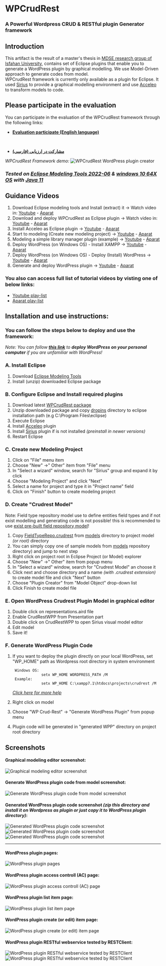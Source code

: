 # WPCrudRest
### A Powerful Wordpress CRUD & RESTful plugin Generator framework
## Introduction
This artifact is the result of a master's thesis in [MDSE research group of Isfahan University](https://mdse.ui.ac.ir), contains set of Eclipse plugins that enable you to generate a WordPress plugin by graphical modelling. We use Model-Driven approach to generate codes from model.     
WPCrudRest framework is currently only available as a plugin for Eclipse. It used [Sirius](https://www.eclipse.org/sirius/) to provide a graphical modelling environment and use [Acceleo](https://www.eclipse.org/acceleo/download.html) to transform models to code.
## Please participate in the evaluation
You can participate in the evaluation of the WPCrudRest framework through the following links:
* **[Evaluation participate (English language)](https://github.com/asadidebuger/wpcrudrest-docs/blob/main/_posts/2022-08-20-evaluation-en.markdown)**

&#x202b;
* **[مشارکت در ارزیابی (فارسی)](https://github.com/asadidebuger/wpcrudrest-docs/blob/main/_posts/2022-08-20-evaluation-fa.markdown)**

_WPCrudRest Framework demo:_
![WPCrudRest WordPress plugin creator](screenshots/wpcrudrest.gif)
### *Tested on [Eclipse Modeling Tools 2022-06](https://www.eclipse.org/downloads/packages/release/2022-06/r/eclipse-modeling-tools)  & [windows 10 64X OS](https://www.microsoft.com/en-us/software-download/windows10)  with  [Java 11](https://www.oracle.com/java/technologies/javase/jdk11-archive-downloads.html)*

## Guidance Videos
1. Download Eclipse modeling tools and Install (extract) it -> Watch video in: [Youtube](https://youtu.be/FsehvXbDuf8) - [Aparat](https://www.aparat.com/v/pci6K)
2. Download and deploy WPCrudRest as Eclipse plugin -> Watch video in: [Youtube](https://youtu.be/xeCBqQRdBIg) - [Aparat](https://www.aparat.com/v/KICrQ)
3. Install Acceleo as Eclipse plugin -> [Youtube](https://youtu.be/kwBskje3lfk) - [Aparat](https://www.aparat.com/v/Uh1zM)
4. Start to modeling (Create new modeling project) -> [Youtube](https://youtu.be/F5uPJMvkYNI) - [Aparat](https://www.aparat.com/v/1uQBW)
5. Modeling a simple library manager plugin (example) -> [Youtube](https://youtu.be/8z_OJiiTTws) - [Aparat](https://www.aparat.com/v/j4Bqp)
6. Deploy WordPress (on Windows OS) - Install XAMPP -> [Youtube](https://youtu.be/EqW5lSWWsP0) - [Aparat](https://www.aparat.com/v/1owaH)
7. Deploy WordPress (on Windows OS) - Deploy (Install) WordPress -> [Youtube](https://youtu.be/NnFDoHHKAEE) - [Aparat](https://www.aparat.com/v/mY6i8)
8. Generate and deploy WordPress plugin -> [Youtube](https://youtu.be/uAj5vbeoikU) - [Aparat](https://www.aparat.com/v/W7yP9)

### You also can access full list of tutorial videos by visting one of below links:
- [Youtube play-list](https://www.youtube.com/playlist?list=PL8kI35qv4aXaRaETVfC0CgzlgtKy6e6Gk)
- [Aparat play-list](https://www.aparat.com/v/pci6K?playlist=1773307)

## Installation and use instructions:

### You can follow the steps below to deploy and use the framework:

_Note: You can follow [**this link**](https://www.cloudways.com/blog/install-wordpress-locally/) to **deploy WordPress on your personal computer** if you are unfamiliar with WordPress!_

### A. Install Eclipse
1. Download [Eclipse Modeling Tools ](https://www.eclipse.org/downloads/packages/release/2022-06/r/eclipse-modeling-tools)
2. Install (unzip) downloaded Eclipse package

### B. Configure Eclipse and Install required plugins

1. Download latest [WPCrudRest package](https://github.com/asadidebuger/WPCrudRest/releases/latest)
2. Unzip downloaded package and copy [dropins](https://github.com/asadidebuger/WPCrudRest/tree/main/dropins "dropins") directory to eclipse installation path (e.g  C:\Program Files\eclipse)
3. Execute Eclipse
4. Install [Acceleo](https://www.eclipse.org/acceleo/download.html) plugin
5. Install [Sirius](https://www.eclipse.org/sirius/)  plugin if is not installed *(preinstall in newer versions)*
6. Restart Eclipse

### C. Create new Modeling Project
1. Click on "File" menu item
2. Choose "New" ->" Other" item from "File" menu
3. In "Select a wizard" window, search for "Sirius" group and expand it by click
4. Choose "Modeling Project" and click "Next"
5. Select a name for project and type it in "Project name" field
6. Click on "Finish" button to create modeling project

### D. Create "Crudrest Model"
Note: Field type repository model use to define entities field types and if not exist modelling and generating code is not possible! this is recommended to use [exist pre-built field repository model](https://github.com/asadidebuger/WPCrudRest/blob/main/models/FieldTypeRepo.crudrest)!
1. Copy [FieldTypeRepo.crudrest](https://github.com/asadidebuger/WPCrudRest/blob/main/models/FieldTypeRepo.crudrest "FieldTypeRepo.crudrest") from [models](https://github.com/asadidebuger/WPCrudRest/tree/main/models "models") directory to project model *(or root)* directory
2. You can simply copy one of sample models from [models](https://github.com/asadidebuger/WPCrudRest/tree/main/models) repository directory)  and jump to next step
2. Right click on project root in Eclipse Project (or Model) explorer
3. Choose "New" ->" Other" item from popup menu
4. In "Select a wizard" window,  search for "Crudrest Model" an choose it
5. Click next and choose directory and a name *(with .crudrest extension)* to create model file and click "Next" button
6. Choose "Plugin Creator" from "Model Object" drop-down list
7. Click Finish to create model file

### E. Open WordPress Crudrest Plugin Model in graphical editor
1. Double click on representations.aird file
2. Enable CrudRestWPP from Presentation part
3. Double click on CrudRestWPP to open Sirius visual model editor
4. Edit model
5. Save it!

### F. Generate WordPress Plugin Code

1. If you want to deploy the plugin directly on your local WordPress, set "WP_HOME" path as Wordpress root directory in system environment 
   
        Windows OS:
                    setx WP_HOME WORDPRESS_PATH /M
        Example: 
                    setx WP_HOME C:\xampp7.1\htdocs\projects\crudrest /M
    [*Click here for more help*](https://dev.to/kapilgorve/set-environment-variable-in-windows-and-wsl-linux-in-terminal-3mg4)
   

2. Right click on model
3. Choose "WP Crud-Rest" -> "Generate WordPress Plugin" from popup menu
4. Plugin code will be generated in "generated WPP" directory on project root directory


## Screenshots
#### Graphical modeling editor screenshot:
![Graphical modeling editor screenshot](screenshots/graphical-modeling-screenshot.png)

#### Generate WordPress plugin code from model screenshot:
![Generate WordPress plugin code from model screenshot](screenshots/generate-code-screenshot.png)

#### Generated WordPress plugin code screenshot *(zip this directory and install it on Wordpress as plugin or just copy it to WordPress plugin directory)*:
![Generated WordPress plugin code screenshot](screenshots/generated-plugin-code-screenshot.png)
![Generated WordPress plugin code screenshot](screenshots/generated-plugin-code-screenshot2.png)![Generated WordPress plugin code screenshot](screenshots/generated-plugin-code-screenshot3.png)
___

#### WordPress plugin pages:
![WordPress plugin pages](screenshots/microhrm-pages.png)

#### WordPress plugin access controll (AC) page:
![WordPress plugin access controll (AC) page](screenshots/microhrm-options.png)

#### WordPress plugin list item page:
![WordPress plugin list item page](screenshots/microhrm-list-items.png)

#### WordPress plugin create (or edit) item page:
![WordPress plugin create (or edit) item page](screenshots/microhrm-edit-item.png)

#### WordPress plugin RESTful webservice tested by RESTClient:
![WordPress plugin RESTful webservice tested by RESTClient](screenshots/microhrm-rest.png)
![WordPress plugin RESTful webservice tested by RESTClient](screenshots/microhrm-rest2.png)
